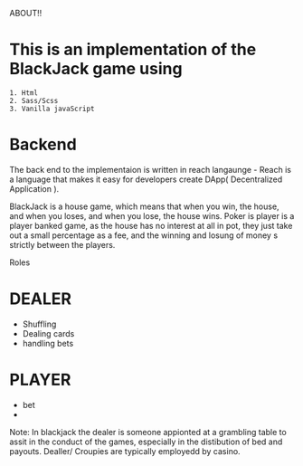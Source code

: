 ABOUT!!

# This is an implementation of the BlackJack game using
    1. Html
    2. Sass/Scss
    3. Vanilla javaScript

# Backend
The back end to the implementaion is written in reach langaunge
    - Reach is a language that makes it easy for developers create DApp( Decentralized Application ).

BlackJack is a house game, which means that when you win, the house, and when you loses, and when you lose, the house wins.
Poker is player is a player banked game, as the house has no interest at all in pot, they just take out a small percentage as a fee, and the winning and losung of money s strictly between the players.

Roles

# DEALER
- Shuffling
- Dealing cards
- handling bets

# PLAYER
- bet
- 

Note:
    In blackjack the dealer is someone appionted at a grambling table to assit in the conduct of the games, especially in the distibution of bed and payouts.
    Dealler/ Croupies are typically employedd by casino.


